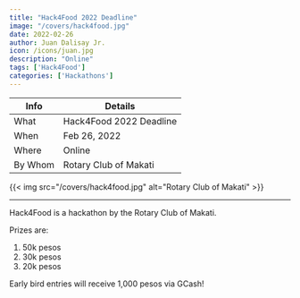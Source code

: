 ```yaml
---
title: "Hack4Food 2022 Deadline"
image: "/covers/hack4food.jpg"
date: 2022-02-26
author: Juan Dalisay Jr.
icon: /icons/juan.jpg
description: "Online"
tags: ['Hack4Food']
categories: ['Hackathons']
---
```



Info | Details 
--- | ---
What | Hack4Food 2022 Deadline
When | Feb 26, 2022
Where | Online
By Whom | Rotary Club of Makati

{{< img src="/covers/hack4food.jpg" alt="Rotary Club of Makati" >}}

---


Hack4Food is a hackathon by the Rotary Club of Makati. 

Prizes are:

1. 50k pesos
2. 30k pesos
3. 20k pesos

Early bird entries will receive 1,000 pesos via GCash!


